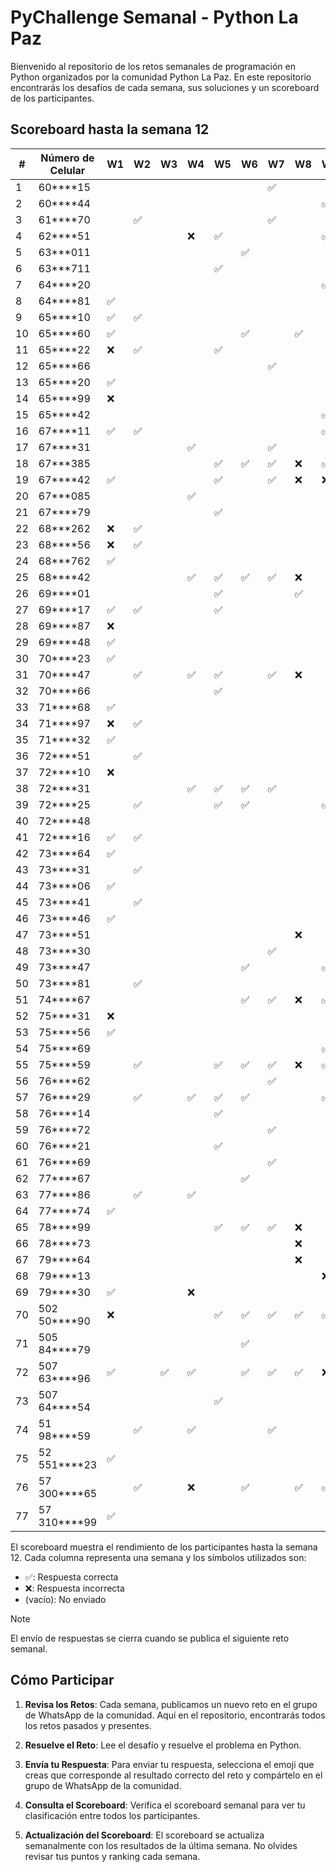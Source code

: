 # PyChallenge Semanal - Python La Paz

Bienvenido al repositorio de los retos semanales de programación en Python organizados por la comunidad Python La Paz. En este repositorio encontrarás los desafíos de cada semana, sus soluciones y un scoreboard de los participantes.

## Scoreboard hasta la semana 12

| #  | Número de Celular | W1 | W2 | W3 | W4 | W5 | W6 | W7 | W8 | W9 | W10| W11| W12|
|----|-------------------|----|----|----|----|----|----|----|----|----|----|----|----|
| 1  | 60****15          |    |    |    |    |    |    | ✅ |    |    |    |    |    |
| 2  | 60****44          |    |    |    |    |    |    |    |    | ✅ |    |    |    |
| 3  | 61****70          |    | ✅ |    |    |    |    | ✅ |    |    |    |    |    |
| 4  | 62****51          |    |    |    | ❌ | ✅ |    |    |    | ✅ | ✅ | ✅ | ✅ |
| 5  | 63***011          |    |    |    |    |    | ✅ |    |    |    |    |    |    |
| 6  | 63***711          |    |    |    |    | ✅ |    |    |    |    |    |    |    |
| 7  | 64****20          |    |    |    |    |    |    |    |    | ✅ |    |    |    |
| 8  | 64****81          | ✅ |    |    |    |    |    |    |    |    |    |    |    |
| 9  | 65****10          | ✅ | ✅ |    |    |    |    |    |    |    |    |    |    |
| 10 | 65****60          | ✅ |    |    |    |    | ✅ |    | ✅ |    |    |    |    |
| 11 | 65****22          | ❌ | ✅ |    |    | ✅ |    |    |    |    |    |    |    |
| 12 | 65****66          |    |    |    |    |    |    | ✅ |    |    |    |    |    |
| 13 | 65****20          | ✅ |    |    |    |    |    |    |    |    |    |    |    |
| 14 | 65****99          | ❌ |    |    |    |    |    |    |    |    |    |    |    |
| 15 | 65****42          |    |    |    |    |    |    |    |    | ✅ |    |    |    |
| 16 | 67****11          | ✅ | ✅ |    |    |    |    |    |    | ✅ |    | ✅ |    |
| 17 | 67****31          |    |    |    | ✅ |    |    | ✅ |    |    |    |    |    |
| 18 | 67***385          |    |    |    |    | ✅ | ✅ | ✅ | ❌ | ✅ |    | ✅ |    |
| 19 | 67****42          | ✅ |    |    |    | ✅ |    | ✅ | ❌ | ❌ |    | ✅ |    |
| 20 | 67***085          |    |    |    | ✅ |    |    |    |    |    |    |    |    |
| 21 | 67****79          |    |    |    |    | ✅ |    |    |    |    |    |    |    |
| 22 | 68***262          | ❌ | ✅ |    |    |    |    |    |    |    |    |    |    |
| 23 | 68****56          | ❌ | ✅ |    |    |    |    |    |    |    |    |    |    |
| 24 | 68***762          | ✅ |    |    |    |    |    |    |    |    |    |    |    |
| 25 | 68****42          |    |    |    | ✅ | ✅ | ✅ | ✅ | ❌ |    |    |    |    |
| 26 | 69****01          |    |    |    |    | ✅ |    |    | ✅ |    |    |    |    |
| 27 | 69****17          | ✅ | ✅ |    |    | ✅ |    |    |    |    |    |    |    |
| 28 | 69****87          | ❌ |    |    |    |    |    |    |    |    |    |    |    |
| 29 | 69****48          | ✅ |    |    |    |    |    |    |    |    |    |    |    |
| 30 | 70****23          | ✅ |    |    |    |    |    |    |    |    |    |    |    |
| 31 | 70****47          |    | ✅ |    | ✅ | ✅ |    | ✅ | ❌ |    |    |    |    |
| 32 | 70****66          |    |    |    |    | ✅ |    |    |    |    |    |    |    |
| 33 | 71****68          | ✅ |    |    |    |    |    |    |    |    |    |    |    |
| 34 | 71****97          | ❌ | ✅ |    |    |    |    |    |    |    |    |    | ✅ |
| 35 | 71****32          | ✅ |    |    |    |    |    |    |    |    |    |    |    |
| 36 | 72****51          |    | ✅ |    |    |    |    |    |    |    |    |    |    |
| 37 | 72****10          | ❌ |    |    |    |    |    |    |    |    |    |    |    |
| 38 | 72****31          |    |    |    | ✅ | ✅ | ✅ | ✅ |    |    |    |    |    |
| 39 | 72****25          |    | ✅ |    |    | ✅ | ✅ |    |    | ✅ |    |    |    |
| 40 | 72****48          |    |    |    |    |    |    |    |    |    | ✅ | ✅ |    |
| 41 | 72****16          | ✅ | ✅ |    |    |    |    |    |    |    |    |    |    |
| 42 | 73****64          | ✅ |    |    |    |    |    |    |    |    |    |    |    |
| 43 | 73****31          |    | ✅ |    |    |    |    |    |    |    |    |    |    |
| 44 | 73****06          | ✅ |    |    |    |    |    |    |    |    |    |    |    |
| 45 | 73****41          |    | ✅ |    |    |    |    |    |    |    |    |    |    |
| 46 | 73****46          | ✅ |    |    |    |    |    |    |    |    |    |    |    |
| 47 | 73****51          |    |    |    |    |    |    |    | ❌ |    |    |    |    |
| 48 | 73****30          |    |    |    |    |    |    | ✅ |    |    |    |    |    |
| 49 | 73****47          |    |    |    |    |    | ✅ |    |    | ✅ |    |    |    |
| 50 | 73****81          |    | ✅ |    |    |    |    |    |    |    |    |    |    |
| 51 | 74****67          |    |    |    |    |    | ✅ | ✅ | ❌ | ✅ |    | ✅ | ✅ |
| 52 | 75****31          | ❌ |    |    |    |    |    |    |    |    |    |    |    |
| 53 | 75****56          | ✅ |    |    |    |    |    |    |    |    |    |    |    |
| 54 | 75****69          |    |    |    |    |    |    |    |    | ✅ |    |    |    |
| 55 | 75****59          |    | ✅ |    |    | ✅ | ✅ | ✅ | ❌ | ✅ | ✅ | ✅ |    |
| 56 | 76****62          |    |    |    |    |    |    | ✅ |    |    |    |    |    |
| 57 | 76****29          |    | ✅ |    | ✅ | ✅ | ✅ |    |    | ✅ |    | ✅ | ✅ |
| 58 | 76****14          |    |    |    |    | ✅ |    |    |    |    |    |    |    |
| 59 | 76****72          |    |    |    |    |    |    | ✅ |    |    |    |    |    |
| 60 | 76****21          |    |    |    |    | ✅ |    |    |    |    |    |    |    |
| 61 | 76****69          |    |    |    |    |    |    | ✅ |    |    |    |    |    |
| 62 | 77****67          |    |    |    |    |    | ✅ |    |    |    |    |    |    |
| 63 | 77****86          |    | ✅ |    | ✅ |    |    |    |    |    |    |    |    |
| 64 | 77****74          | ✅ |    |    |    |    |    |    |    |    |    |    |    |
| 65 | 78****99          |    |    |    |    | ✅ | ✅ | ✅ | ❌ |    |    |    |    |
| 66 | 78****73          |    |    |    |    |    |    |    | ❌ |    |    |    |    |
| 67 | 79****64          |    |    |    |    |    |    |    | ❌ |    |    |    |    |
| 68 | 79****13          |    |    |    |    |    |    |    |    | ❌ |    |    |    |
| 69 | 79****30          | ✅ |    |    | ❌ |    |    |    |    |    |    |    |    |
| 70 | 502 50****90      | ❌ |    |    |    | ✅ | ✅ | ✅ | ✅ | ✅ | ✅ | ✅ |    |
| 71 | 505 84****79      |    |    |    |    |    | ✅ |    |    |    |    |    |    |
| 72 | 507 63****96      | ✅ |    | ✅ | ✅ |    | ✅ | ✅ | ✅ | ❌ |    |    | ✅ |
| 73 | 507 64****54      |    |    |    |    | ✅ |    |    |    |    |    |    |    |
| 74 | 51 98****59       |    | ✅ |    | ✅ |    |    | ✅ |    |    |    |    |    |
| 75 | 52 551****23      | ✅ |    |    |    |    |    |    |    |    |    |    |    |
| 76 | 57 300****65      |    | ✅ |    | ❌ |    | ✅ |    | ✅ | ✅ |    |    |    |
| 77 | 57 310****99      | ✅ |    |    |    |    |    |    |    |    |    |    | ✅ |

El scoreboard muestra el rendimiento de los participantes hasta la semana 12. Cada columna representa una semana y los símbolos utilizados son:

- ✅: Respuesta correcta
- ❌: Respuesta incorrecta
- (vacío): No enviado


> [!NOTE]
> El envío de respuestas se cierra cuando se publica el siguiente reto semanal.


## Cómo Participar

1. **Revisa los Retos**: Cada semana, publicamos un nuevo reto en el grupo de WhatsApp de la comunidad. Aquí en el repositorio, encontrarás todos los retos pasados y presentes.

2. **Resuelve el Reto**: Lee el desafío y resuelve el problema en Python.

3. **Envía tu Respuesta**: Para enviar tu respuesta, selecciona el emoji que creas que corresponde al resultado correcto del reto y compártelo en el grupo de WhatsApp de la comunidad.

4. **Consulta el Scoreboard**: Verifica el scoreboard semanal para ver tu clasificación entre todos los participantes.

5. **Actualización del Scoreboard**: El scoreboard se actualiza semanalmente con los resultados de la última semana. No olvides revisar tus puntos y ranking cada semana.
